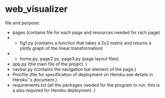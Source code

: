 # web_visualizer
file and purpose:
- pages (contains file for each page and resources needed for rach page)
- - fig1.py (contains a function that takes a 2x2 matrix and returns a plotly graph of the linear transformation)
- - home.py, page2.py, page3.py (page layout files)
- app.py (the main file of the project. )
- navbar.py (contains the navigation bar element of the page.)
- Procfile (file for specification of deployment on Heroku see details in Heroku''s document.)
- requirements.txt (all the packages needed for the program to run. this is a also required for Heroku deployment. )
